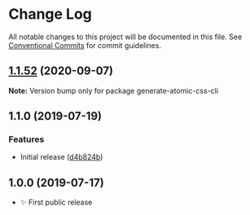 # Change Log

All notable changes to this project will be documented in this file.
See [Conventional Commits](https://conventionalcommits.org) for commit guidelines.

## [1.1.52](https://gitlab.com/codsen/codsen/compare/generate-atomic-css-cli@1.1.51...generate-atomic-css-cli@1.1.52) (2020-09-07)

**Note:** Version bump only for package generate-atomic-css-cli





## 1.1.0 (2019-07-19)

### Features

- Initial release ([d4b824b](https://gitlab.com/codsen/codsen/commit/d4b824b))

## 1.0.0 (2019-07-17)

- ✨ First public release
